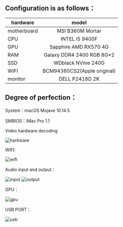 ## Configuration is as follows：

| hardware | model | 
| - | :-: |
| motherboard |MSI B360M Mortar|
| CPU |INTEL i5 9400F|
| GPU |Sapphire AMD RX570 4G|
| RAM |Galaxy DDR4 2400 RGB 8G*2|
| SSD |WDblack NVme 240G|
| WIFI |BCM94360CS2(Apple original)|
| monitor |DELL P2418D 2K |


## Degree of perfection：

System：macOS Mojave 10.14.5

SMBIOS：iMac Pro 1.1

Video hardware decoding

![harkware](https://github.com/reputati0n/hackintosh-b360--9400f/blob/master/image/hard_speed.png)

WIFI:

![wifi](https://github.com/reputati0n/hackintosh-b360--9400f/blob/master/image/wifi.png)

Audio input and output：

![input](https://github.com/reputati0n/hackintosh-b360--9400f/blob/master/image/audio-input.png?raw=true)
![output](https://github.com/reputati0n/hackintosh-b360--9400f/blob/master/image/audio-output.png)

GPU：

![gpu](https://github.com/reputati0n/hackintosh-b360--9400f/blob/master/image/gpu-rx570.png)

USB PORT：

![usb](https://github.com/reputati0n/hackintosh-b360--9400f/blob/master/image/usbport.png)

